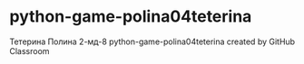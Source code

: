 # python-game-polina04teterina

Тетерина Полина 2-мд-8
python-game-polina04teterina created by GitHub Classroom
